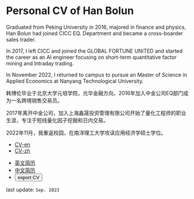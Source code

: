 # Personal CV of Han Bolun

<p>
Graduated from Peking University in 2016, majored in finance and physics, Han Bolun had joined CICC EQ. Department and became a cross-boarder sales trader. 

In 2017, I left CICC and joined the GLOBAL FORTUNE UNITED and started the career as an AI engineer focusing on short-term quantitative factor mining and Intraday trading.

In November 2022, I returned to campus to pursue an Master of Science in Applied Economics at Nanyang Technological University.
</p>

<p>
韩博伦毕业于北京大学元培学院，光华金融方向，2016年加入中金公司EQ部门成为一名跨境销售交易员。

2017年离开中金公司，加入上海鑫晟投资管理有限公司开始了量化工程师的职业生涯，专注于短线量化因子挖掘和日内交易。

2022年11月，我重返校园，在南洋理工大学攻读应用经济学硕士学位。
</p>

<ul>
    <li><a href="https://BolunHan.github.io/CV/en">CV-en</a></li>
    <li><a href="https://BolunHan.github.io/CV/zh">CV-zh</a></li>
</ul>

<ul>
    <li><a href="https://BolunHan.github.io/CV/en">英文简历</a></li>
    <li><a href="https://BolunHan.github.io/CV/zh">中文简历</a></li>
    <li><button id="printButton">export CV</button></li>
</ul>

<script>
    document.getElementById("printButton").addEventListener("click", function () {
        // Open the webpage in a new window or tab
        var newWindow = window.open("https://bolunhan.github.io/CV/zh", "_blank");

        // Wait for the webpage to load, then print it
        newWindow.onload = function () {
            newWindow.print();
        };
    });
</script>

last update: `Sep. 2023`
